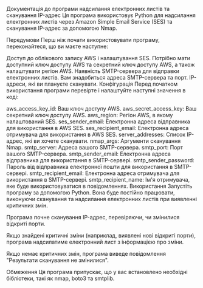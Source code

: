 Документація до програми надсилання електронних листів та сканування IP-адрес
Ця програма використовує Python для надсилання електронних листів через Amazon Simple Email Service (SES) та сканування IP-адрес за допомогою Nmap.

Передумови
Перш ніж почати використовувати програму, переконайтеся, що ви маєте наступне:

Доступ до облікового запису AWS і налаштування SES. Потрібно мати доступний ключ доступу AWS та секретний ключ доступу AWS, а також налаштувати регіон AWS.
Наявність SMTP-сервера для відправки електронних листів. Вам знадобиться адреса SMTP-сервера та порт.
IP-адреси, які ви плануєте сканувати.
Конфігурація
Перед початком використання програми перевірте і налаштуйте наступні значення в коді:

aws_access_key_id: Ваш ключ доступу AWS.
aws_secret_access_key: Ваш секретний ключ доступу AWS.
aws_region: Регіон AWS, в якому налаштований SES.
ses_sender_email: Електронна адреса відправника для використання в AWS SES.
ses_recipient_email: Електронна адреса отримувача для використання в AWS SES.
server_addresses: Список IP-адрес, які ви хочете сканувати.
nmap_args: Аргументи сканування Nmap.
smtp_server: Адреса вашого SMTP-сервера.
smtp_port: Порт вашого SMTP-сервера.
smtp_sender_email: Електронна адреса відправника для використання в SMTP-сервері.
smtp_sender_password: Пароль від відправника електронної пошти для використання в SMTP-сервері.
smtp_recipient_email: Електронна адреса отримувача для використання в SMTP-сервері.
smtp_recipient_name: Ім'я отримувача, яке буде використовуватися в повідомленнях.
Використання
Запустіть програму за допомогою Python. Вона буде постійно працювати, виконуючи сканування та надсилання електронних листів при виявленні критичних змін.

Програма почне сканування IP-адрес, перевіряючи, чи змінилися відкриті порти.

Якщо знайдені критичні зміни (наприклад, виявлені нові відкриті порти), програма надсилатиме електронний лист з інформацією про зміни.

Якщо немає критичних змін, програма виведе повідомлення "Результати сканування не змінилися".

Обмеження
Ця програма припускає, що у вас встановлено необхідні бібліотеки, такі як nmap, boto3 та smtplib.
